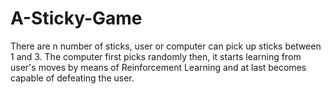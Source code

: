 # A-Sticky-Game

There are n number of sticks, user or computer can pick up sticks between 1 and 3. The computer first picks randomly then, it starts learning from user's moves by means of Reinforcement Learning and at last becomes capable of defeating the user.

